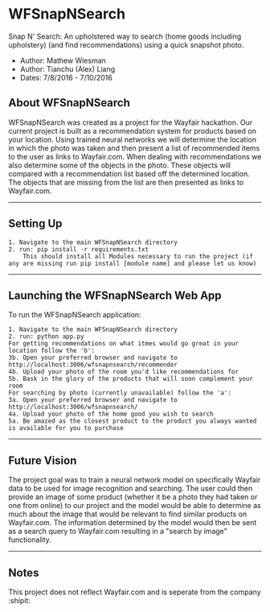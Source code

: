 # WFSnapNSearch
Snap N' Search: An upholstered way to search (home goods including upholstery) (and find recommendations) using a quick snapshot photo.

+ Author: Mathew Wiesman
+ Author: Tianchu (Alex) Liang
+ Dates: 7/8/2016 - 7/10/2016

## About WFSnapNSearch

WFSnapNSearch was created as a project for the Wayfair hackathon. Our current project is built as a recommendation system for products based on your location. Using trained neural networks we will determine the location in which the photo was taken and then present a list of recommended items to the user as links to Wayfair.com. When dealing with recommendations we also determine some of the objects in the photo. These objects will compared with a recommendation list based off the determined location. The objects that are missing from the list are then presented as links to Wayfair.com.

--------------------
Setting Up
----------------------

```
1. Navigate to the main WFSnapNSearch directory
2. run: pip install -r requirements.txt
	This should install all Modules necessary to run the project (if any are missing run pip install [module name] and please let us know)
```

-----------------------------------
Launching the WFSnapNSearch Web App
-------------------------------------
To run the WFSnapNSearch application:
```
1. Navigate to the main WFSnapNSearch directory 
2. run: python app.py
For getting recommendations on what itmes would go great in your location follow the 'b':
3b. Open your preferred browser and navigate to http://localhost:3006/wfsnapnsearch/recommender
4b. Upload your photo of the room you'd like recommendations for
5b. Bask in the glory of the products that will soon complement your room
For searching by photo (currently unavailable) follow the 'a':
3a. Open your preferred browser and navigate to http://localhost:3006/wfsnapnsearch/
4a. Upload your photo of the home good you wish to search
5a. Be amazed as the closest product to the product you always wanted is available for you to purchase 
```

----------------------------------
Future Vision
------------------------------------
The project goal was to train a neural network model on specifically Wayfair data to be used for image recognition and searching. The user could then provide an image of some product (whether it be a photo they had taken or one from online) to our project and the model would be able to determine as much about the image that would be relevant to find similar products on Wayfair.com. The information determined by the model would then be sent as a search query to Wayfair.com resulting in a "search by image" functionality.

----------
Notes
------------
This project does not reflect Wayfair.com and is seperate from the company
:shipit: